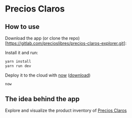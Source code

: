 
# Precios Claros

## How to use

Download the app (or clone the repo)[https://gitlab.com/precioslibres/precios-claros-explorer.git]:

Install it and run:

```bash
yarn install
yarn run dev
```

Deploy it to the cloud with [now](https://zeit.co/now) ([download](https://zeit.co/download))

```bash
now
```

## The idea behind the app

Explore and visualize the product inventory of [Precios Claros](https://www.preciosclaros.gob.ar/)
